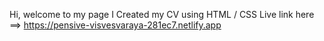 Hi, welcome to my page
I Created my CV using HTML / CSS
Live link here ==> https://pensive-visvesvaraya-281ec7.netlify.app
